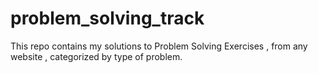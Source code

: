 # problem_solving_track
This repo contains my solutions to Problem Solving Exercises , from any website , categorized by type of problem.
